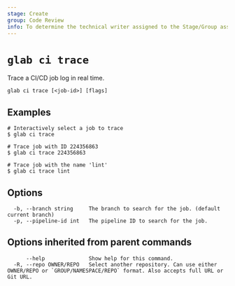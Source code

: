 ```yaml
---
stage: Create
group: Code Review
info: To determine the technical writer assigned to the Stage/Group associated with this page, see https://about.gitlab.com/handbook/product/ux/technical-writing/#assignments
---
```


<!--
This documentation is auto generated by a script.
Please do not edit this file directly. Run `make gen-docs` instead.
-->

# `glab ci trace`

Trace a CI/CD job log in real time.

```plaintext
glab ci trace [<job-id>] [flags]
```

## Examples

```console
# Interactively select a job to trace
$ glab ci trace

# Trace job with ID 224356863
$ glab ci trace 224356863

# Trace job with the name 'lint'
$ glab ci trace lint

```

## Options

```plaintext
  -b, --branch string     The branch to search for the job. (default current branch)
  -p, --pipeline-id int   The pipeline ID to search for the job.
```

## Options inherited from parent commands

```plaintext
      --help              Show help for this command.
  -R, --repo OWNER/REPO   Select another repository. Can use either OWNER/REPO or `GROUP/NAMESPACE/REPO` format. Also accepts full URL or Git URL.
```
